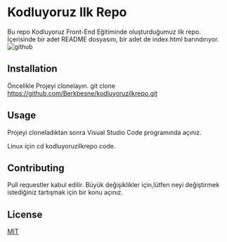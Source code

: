 
# Kodluyoruz Ilk Repo
Bu repo Kodluyoruz Front-End Eğitiminde  oluşturduğumuz ilk repo. İçerisinde  bir adet README dosyasını, bir adet  de index.html barındırıyor.  
![github](figures/github.png)
## Installation
Öncelikle Projeyi clonelayın. 
git clone https://github.com/Berkbesne/kodluyoruzilkrepo.git
## Usage
Projeyi cloneladıktan sonra Visual Studio Code programında açınız.

Linux için
cd kodluyoruzilkrepo
code.
## Contributing
Pull requestler kabul edilir. Büyük değişiklikler için,lütfen neyi değiştirmek istediğiniz tartışmak için bir konu açınız.
## License
[MIT](https://choosealicense.com/licenses/mit/)
